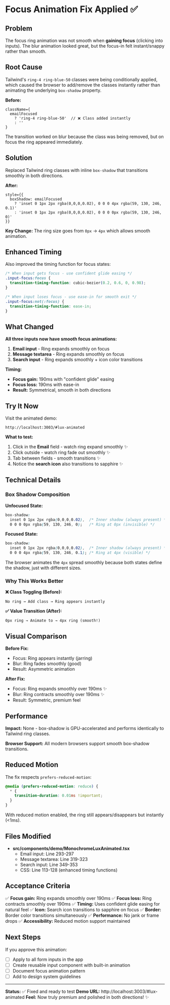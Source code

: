 # Focus Animation Fix Applied ✅

## Problem

The focus ring animation was not smooth when **gaining focus** (clicking into inputs). The blur animation looked great, but the focus-in felt instant/snappy rather than smooth.

## Root Cause

Tailwind's `ring-4 ring-blue-50` classes were being conditionally applied, which caused the browser to add/remove the classes instantly rather than animating the underlying `box-shadow` property.

**Before:**
```tsx
className={
  emailFocused
    ? 'ring-4 ring-blue-50'  // ❌ Class added instantly
    : ''
}
```

The transition worked on blur because the class was being removed, but on focus the ring appeared immediately.

## Solution

Replaced Tailwind ring classes with inline `box-shadow` that transitions smoothly in both directions.

**After:**
```tsx
style={{
  boxShadow: emailFocused
    ? 'inset 0 1px 2px rgba(0,0,0,0.02), 0 0 0 4px rgba(59, 130, 246, 0.1)'
    : 'inset 0 1px 2px rgba(0,0,0,0.02), 0 0 0 0px rgba(59, 130, 246, 0)'
}}
```

**Key Change:** The ring size goes from `0px` → `4px` which allows smooth animation.

## Enhanced Timing

Also improved the timing function for focus states:

```css
/* When input gets focus - use confident glide easing */
.input-focus:focus {
  transition-timing-function: cubic-bezier(0.2, 0.6, 0, 0.98);
}

/* When input loses focus - use ease-in for smooth exit */
.input-focus:not(:focus) {
  transition-timing-function: ease-in;
}
```

## What Changed

**All three inputs now have smooth focus animations:**
1. **Email input** - Ring expands smoothly on focus
2. **Message textarea** - Ring expands smoothly on focus
3. **Search input** - Ring expands smoothly + icon color transitions

**Timing:**
- **Focus gain:** 190ms with "confident glide" easing
- **Focus loss:** 190ms with ease-in
- **Result:** Symmetrical, smooth in both directions

## Try It Now

Visit the animated demo:
```
http://localhost:3003/#lux-animated
```

**What to test:**
1. Click in the **Email** field - watch ring expand smoothly ✨
2. Click outside - watch ring fade out smoothly ✨
3. Tab between fields - smooth transitions ✨
4. Notice the **search icon** also transitions to sapphire ✨

## Technical Details

### Box Shadow Composition

**Unfocused State:**
```css
box-shadow:
  inset 0 1px 2px rgba(0,0,0,0.02),  /* Inner shadow (always present) */
  0 0 0 0px rgba(59, 130, 246, 0);   /* Ring at 0px (invisible) */
```

**Focused State:**
```css
box-shadow:
  inset 0 1px 2px rgba(0,0,0,0.02),  /* Inner shadow (always present) */
  0 0 0 4px rgba(59, 130, 246, 0.1); /* Ring at 4px (visible) */
```

The browser animates the `4px` spread smoothly because both states define the shadow, just with different sizes.

### Why This Works Better

**❌ Class Toggling (Before):**
```
No ring → Add class → Ring appears instantly
```

**✅ Value Transition (After):**
```
0px ring → Animate to → 4px ring (smooth!)
```

## Visual Comparison

**Before Fix:**
- Focus: Ring appears instantly (jarring)
- Blur: Ring fades smoothly (good)
- Result: Asymmetric animation

**After Fix:**
- Focus: Ring expands smoothly over 190ms ✨
- Blur: Ring contracts smoothly over 190ms ✨
- Result: Symmetric, premium feel

## Performance

**Impact:** None - box-shadow is GPU-accelerated and performs identically to Tailwind ring classes.

**Browser Support:** All modern browsers support smooth box-shadow transitions.

## Reduced Motion

The fix respects `prefers-reduced-motion`:

```css
@media (prefers-reduced-motion: reduce) {
  * {
    transition-duration: 0.01ms !important;
  }
}
```

With reduced motion enabled, the ring still appears/disappears but instantly (<1ms).

## Files Modified

- **src/components/demo/MonochromeLuxAnimated.tsx**
  - Email input: Line 293-297
  - Message textarea: Line 319-323
  - Search input: Line 349-353
  - CSS: Line 113-128 (enhanced timing functions)

## Acceptance Criteria

✅ **Focus gain:** Ring expands smoothly over 190ms
✅ **Focus loss:** Ring contracts smoothly over 190ms
✅ **Timing:** Uses confident glide easing for natural feel
✅ **Icon:** Search icon transitions to sapphire on focus
✅ **Border:** Border color transitions simultaneously
✅ **Performance:** No jank or frame drops
✅ **Accessibility:** Reduced motion support maintained

## Next Steps

If you approve this animation:
- [ ] Apply to all form inputs in the app
- [ ] Create reusable input component with built-in animation
- [ ] Document focus animation pattern
- [ ] Add to design system guidelines

---

**Status:** ✅ Fixed and ready to test
**Demo URL:** http://localhost:3003/#lux-animated
**Feel:** Now truly premium and polished in both directions! ✨
